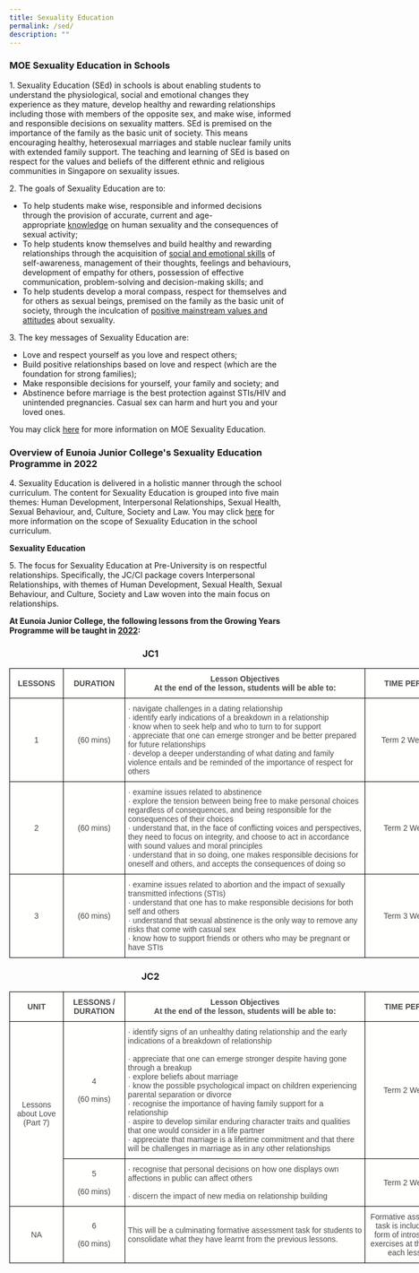 ```yaml
---
title: Sexuality Education
permalink: /sed/
description: ""
---
```

### **MOE** **Sexuality Education in Schools**

1\. Sexuality Education (SEd) in schools is about enabling students to understand the physiological, social and emotional changes they experience as they mature, develop healthy and rewarding relationships including those with members of the opposite sex, and make wise, informed and responsible decisions on sexuality matters. SEd is premised on the importance of the family as the basic unit of society. This means encouraging healthy, heterosexual marriages and stable nuclear family units with extended family support. The teaching and learning of SEd is based on respect for the values and beliefs of the different ethnic and religious communities in Singapore on sexuality issues.

2\. The goals of Sexuality Education are to:

*   To help students make wise, responsible and informed decisions through the provision of accurate, current and age-appropriate <u>knowledge</u> on human sexuality and the consequences of sexual activity;
*   To help students know themselves and build healthy and rewarding relationships through the acquisition of <u>social and emotional skills</u> of self-awareness, management of their thoughts, feelings and behaviours, development of empathy for others, possession of effective communication, problem-solving and decision-making skills; and
*   To help students develop a moral compass, respect for themselves and for others as sexual beings, premised on the family as the basic unit of society, through the inculcation of <u>positive mainstream values and attitudes</u> about sexuality.

3\. The key messages of Sexuality Education are:

*   Love and respect yourself as you love and respect others;
*   Build positive relationships based on love and respect (which are the foundation for strong families);
*   Make responsible decisions for yourself, your family and society; and
*   Abstinence before marriage is the best protection against STIs/HIV and unintended pregnancies. Casual sex can harm and hurt you and your loved ones.

You may click [here](https://www.moe.gov.sg/programmes/sexuality-education) for more information on MOE Sexuality Education.

### **Overview of Eunoia Junior College's Sexuality Education Programme in 2022**

4\. Sexuality Education is delivered in a holistic manner through the school curriculum. The content for Sexuality Education is grouped into five main themes: Human Development, Interpersonal Relationships, Sexual Health, Sexual Behaviour, and, Culture, Society and Law. You may click [here](https://www.moe.gov.sg/programmes/sexuality-education/scope-and-teaching-approach) for more information on the scope of Sexuality Education in the school curriculum.

**Sexuality Education**

5\. The focus for Sexuality Education at Pre-University is on respectful relationships. Specifically, the JC/CI package covers Interpersonal Relationships, with themes of Human Development, Sexual Health, Sexual Behaviour, and Culture, Society and Law woven into the main focus on relationships.

**At Eunoia Junior College, the following lessons from the Growing Years Programme will be taught in <u>2022</u>:**

<center><h3>JC1</h3></center>

<style type="text/css">
.tg  {border-collapse:collapse;border-spacing:0;margin:0px auto;}
.tg td{border-color:black;border-style:solid;border-width:1px;font-family:Arial, sans-serif;font-size:14px;
  overflow:hidden;padding:10px 5px;word-break:normal;}
.tg th{border-color:black;border-style:solid;border-width:1px;font-family:Arial, sans-serif;font-size:14px;
  font-weight:normal;overflow:hidden;padding:10px 5px;word-break:normal;}
.tg .tg-v5vt{background-color:#FFFFFE;color:#484848;text-align:center;vertical-align:middle}
.tg .tg-jxvq{background-color:#FFFFFE;color:#484848;font-weight:bold;text-align:center;vertical-align:middle}
.tg .tg-kcsl{background-color:#FFFFFE;color:#484848;text-align:left;vertical-align:middle}
</style>
<table class="tg" style="undefined;table-layout: fixed; width: 796px">
<colgroup>
<col style="width: 96px">
<col style="width: 110px">
<col style="width: 430px">
<col style="width: 160px">
</colgroup>
<tbody>
  <tr>
    <td class="tg-jxvq"><span style="font-weight:bold">LESSONS</span></td>
    <td class="tg-jxvq"><span style="font-weight:bold">DURATION</span></td>
    <td class="tg-jxvq"><span style="font-weight:bold">Lesson Objectives</span><br>At the end of the lesson, students will be able to:</td>
    <td class="tg-jxvq"><span style="font-weight:bold">TIME PERIOD</span></td>
  </tr>
  <tr>
    <td class="tg-v5vt"> 1</td>
    <td class="tg-v5vt">(60 mins)</td>
    <td class="tg-kcsl">·       navigate challenges in a dating relationship<br>·       identify early indications of a breakdown in a relationship<br>·       know when to seek help and who to turn to for support<br>·       appreciate that one can emerge stronger and be better prepared for future relationships<br>·       develop a deeper understanding of what dating and family violence entails and be reminded of the importance of respect for others</td>
    <td class="tg-v5vt">Term 2 Week 10</td>
  </tr>
  <tr>
    <td class="tg-v5vt">2</td>
    <td class="tg-v5vt">(60 mins)</td>
    <td class="tg-kcsl">·       examine issues related to abstinence<br>·       explore the tension between being free to make personal choices regardless of consequences, and being responsible for the consequences of their choices<br>·       understand that, in the face of conflicting voices and perspectives, they need to focus on integrity, and choose to act in accordance with sound values and moral principles<br>·       understand that in so doing, one makes responsible decisions for oneself and others, and accepts the consequences of doing so</td>
    <td class="tg-v5vt">Term 2 Week 8</td>
  </tr>
  <tr>
    <td class="tg-v5vt">3</td>
    <td class="tg-v5vt">(60 mins)</td>
    <td class="tg-kcsl">·       examine issues related to abortion and the impact of sexually transmitted infections (STIs)<br>·       understand that one has to make responsible decisions for both self and others<br>·       understand that sexual abstinence is the only way to remove any risks that come with casual sex<br>·       know how to support friends or others who may be pregnant or have STIs</td>
    <td class="tg-v5vt">Term 3 Week 8</td>
  </tr>
</tbody>
</table>


<center><h3>JC2</h3></center>


<style type="text/css">
.tg  {border-collapse:collapse;border-spacing:0;margin:0px auto;}
.tg td{border-color:black;border-style:solid;border-width:1px;font-family:Arial, sans-serif;font-size:14px;
  overflow:hidden;padding:10px 5px;word-break:normal;}
.tg th{border-color:black;border-style:solid;border-width:1px;font-family:Arial, sans-serif;font-size:14px;
  font-weight:normal;overflow:hidden;padding:10px 5px;word-break:normal;}
.tg .tg-v5vt{background-color:#FFFFFE;color:#484848;text-align:center;vertical-align:middle}
.tg .tg-jxvq{background-color:#FFFFFE;color:#484848;font-weight:bold;text-align:center;vertical-align:middle}
.tg .tg-kcsl{background-color:#FFFFFE;color:#484848;text-align:left;vertical-align:middle}
</style>
<table class="tg" style="undefined;table-layout: fixed; width: 796px">
<colgroup>
<col style="width: 96px">
<col style="width: 110px">
<col style="width: 430px">
<col style="width: 160px">
</colgroup>
<tbody>
  <tr>
    <td class="tg-jxvq"><span style="font-weight:bold">UNIT</span></td>
    <td class="tg-jxvq"><span style="font-weight:bold">LESSONS / DURATION</span></td>
    <td class="tg-jxvq"><span style="font-weight:bold">Lesson Objectives</span><br>At the end of the lesson, students will be able to:</td>
    <td class="tg-jxvq"><span style="font-weight:bold">TIME PERIOD</span></td>
  </tr>
  <tr>
    <td class="tg-v5vt" rowspan="2">Lessons about Love (Part 7)</td>
    <td class="tg-v5vt">4<br><br>(60 mins)</td>
    <td class="tg-kcsl">·       identify signs of an unhealthy dating relationship and the early indications of a breakdown of relationship<br><br>·       appreciate that one can emerge stronger despite having gone through a breakup<br>·       explore beliefs about marriage<br>·       know the possible psychological impact on children experiencing parental separation or divorce<br>·       recognise the importance of having family support for a relationship<br>·       aspire to develop similar enduring character traits and qualities that one would consider in a life partner<br>·       appreciate that marriage is a lifetime commitment and that there will be challenges in marriage as in any other relationships</td>
    <td class="tg-v5vt">Term 2 Week 8</td>
  </tr>
  <tr>
    <td class="tg-v5vt">5<br><br>(60 mins)</td>
    <td class="tg-kcsl">·       recognise that personal decisions on how one displays own affections in public can affect others<br><br>·       discern the impact of new media on relationship building</td>
    <td class="tg-v5vt">Term 2 Week 2</td>
  </tr>
  <tr>
    <td class="tg-v5vt">NA</td>
    <td class="tg-v5vt">6<br><br>(60 mins)</td>
    <td class="tg-kcsl">This will be a culminating formative assessment task for students to consolidate what they have learnt from the previous lessons.</td>
    <td class="tg-v5vt">Formative assessment task is included in a form of introspection exercises at the end of each lesson.</td>
  </tr>
</tbody>
</table>

